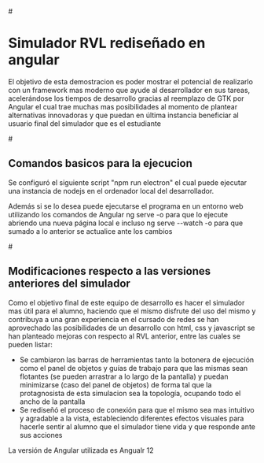 
#<h1>Simulador RVL rediseñado en angular</h1>
 <p> El objetivo de esta demostracion es poder mostrar el potencial de realizarlo con un framework mas moderno que ayude al desarrollador
    en sus tareas, acelerándose los tiempos de desarrollo gracias al reemplazo de GTK por Angular el cual trae muchas mas posibilidades al momento
    de plantear alternativas innovadoras y que puedan en última instancia beneficiar al usuario final del simulador que es el estudiante</p>
 
#<h2> Comandos basicos para la ejecucion </h2>
<p>Se configuró el siguiente script "npm run electron" el cual puede ejecutar una instancia de nodejs en el ordenador local del desarrollador.</p>
<p/> Además si se lo desea puede ejecutarse el programa en un entorno web utilizando los comandos de Angular ng serve -o para que lo ejecute abriendo una nueva página local
e incluso ng serve --watch -o para que sumado a lo anterior se actualice ante los cambios</p>

#<h2> Modificaciones respecto a las versiones anteriores del simulador</h2>
<p> Como el objetivo final de este equipo de desarrollo es hacer el simulador mas útil para el alumno, haciendo que el mismo disfrute del uso del mismo
  y contribuya a una gran experiencia en el cursado de redes se han aprovechado las posibilidades de un desarrollo con html, css y javascript 
  se han planteado mejoras con respecto al RVL anterior, entre las cuales se pueden listar:</p>
  <ul>
  <li> Se cambiaron las barras de herramientas tanto la botonera de ejecución como el panel de objetos y guías de trabajo para que las mismas
  sean flotantes (se pueden arrastrar a lo largo de la pantalla) y puedan minimizarse (caso del panel de objetos) de forma tal que la protagnosista de esta simulacion sea la topología, ocupando todo el ancho de la pantalla
  </li>
    <li>Se rediseñó el proceso de conexión para que el mismo sea mas intuitivo y agradable a la vista, estableciendo diferentes efectos visuales para hacerle sentir 
      al alumno que el simulador tiene vida y que responde ante sus acciones
  </li>
</ul>

<footer> La versión de Angular utilizada es Angualr 12 </footer>
